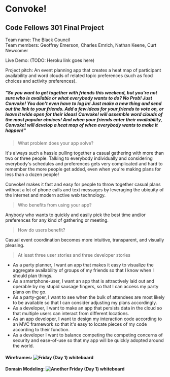 # Convoke!

## Code Fellows 301 Final Project

Team name: The Black Council  
Team members: Geoffrey Emerson, Charles Emrich, Nathan Keene, Curt Newcomer

Live Demo: (TODO: Heroku link goes here)

Project pitch: An event planning app that creates a heat map of participant availability and word clouds of related topic preferences (such as food choices and activity preferences).

##### "So you want to get together with friends this weekend, but you're not sure who is available or what everybody wants to do? No Prob! ***Just Convoke!*** You don't even have to log in! Just make a new thing and send out the link to your friends. Add a few ideas for your friends to vote on, or leave it wide open for their ideas! Convoke! will assemble word clouds of the most popular choices! And when your friends enter their availability, Convoke! will develop a heat map of when everybody wants to make it happen!"

> What problem does your app solve?

It's always such a hassle pulling together a casual gathering with more than two or three people. Talking to everybody individually and considering everybody's schedules and preferences gets very complicated and hard to remember the more people get added, even when you're making plans for less than a dozen people!

Convoke! makes it fast and easy for people to throw together casual plans without a lot of phone calls and text messages by leveraging the ubiquity of the internet and modern active web technology.

> Who benefits from using your app?

Anybody who wants to quickly and easily pick the best time and/or preferences for any kind of gathering or meeting.

> How do users benefit?

Casual event coordination becomes more intuitive, transparent, and visually pleasing.

> At least three user stories and three developer stories

- As a party planner, I want an app that makes it easy to visualize the aggregate availability of groups of my friends so that I know when I should plan things.
- As a smartphone-user, I want an app that is attractively laid out and operable by my stupid sausage fingers, so that I can access my party plans on the go.
- As a party-goer, I want to see when the bulk of attendees are most likely to be available so that I can consider adjusting my plans accordingly.
- As a developer, I want to make an app that persists data in the cloud so that multiple users can interact from different locations.
- As an app developer, I want to design my interaction code according to an MVC framework so that it's easy to locate pieces of my code according to their function.
- As a developer I want to balance competing the competing concerns of security and ease-of-use so that my app will be quickly adopted around the world.

#### Wireframes: ![Friday (Day 1) whiteboard](https://raw.githubusercontent.com/GeoffreyEmerson/301-final-project/master/projectImages/wireframesConvoke.jpg)

#### Domain Modeling: ![Another Friday (Day 1) whiteboard](https://raw.githubusercontent.com/GeoffreyEmerson/301-final-project/master/projectImages/domainModelConvoke02.jpg)

